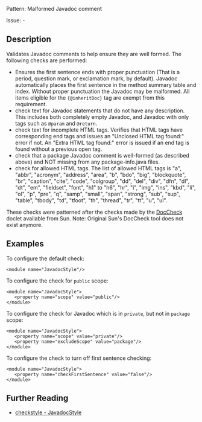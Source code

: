 Pattern: Malformed Javadoc comment

Issue: -

## Description

Validates Javadoc comments to help ensure they are well formed. The following checks are performed: 

  - Ensures the first sentence ends with proper punctuation (That is a period, question mark, or exclamation mark, by default). Javadoc automatically places the first sentence in the method summary table and index. Without proper punctuation the Javadoc may be malformed. All items eligible for the `{@inheritDoc}` tag are exempt from this requirement. 
  - check text for Javadoc statements that do not have any description. This includes both completely empty Javadoc, and Javadoc with only tags such as `@param` and `@return`. 
  - check text for incomplete HTML tags. Verifies that HTML tags have corresponding end tags and issues an "Unclosed HTML tag found:" error if not. An "Extra HTML tag found:" error is issued if an end tag is found without a previous open tag. 
  - check that a package Javadoc comment is well-formed (as described above) and NOT missing from any package-info.java files. 
  - check for allowed HTML tags. The list of allowed HTML tags is "a", "abbr", "acronym", "address", "area", "b", "bdo", "big", "blockquote", "br", "caption", "cite", "code", "colgroup", "dd", "del", "div", "dfn", "dl", "dt", "em", "fieldset", "font", "h1" to "h6", "hr", "i", "img", "ins", "kbd", "li", "ol", "p", "pre", "q", "samp", "small", "span", "strong", "sub", "sup", "table", "tbody", "td", "tfoot", "th", "thread", "tr", "tt", "u", "ul". 

These checks were patterned after the checks made by the [DocCheck](http://maven-doccheck.sourceforge.net/) doclet available from Sun. Note: Original Sun's DocCheck tool does not exist anymore. 

## Examples

To configure the default check: 
    
    
    <module name="JavadocStyle"/>
            

To configure the check for `public` scope: 
    
    
    <module name="JavadocStyle">
       <property name="scope" value="public"/>
    </module>
            

To configure the check for Javadoc which is in `private`, but not in `package` scope: 
    
    
    <module name="JavadocStyle">
       <property name="scope" value="private"/>
       <property name="excludeScope" value="package"/>
    </module>
            

To configure the check to turn off first sentence checking: 
    
    
    <module name="JavadocStyle">
       <property name="checkFirstSentence" value="false"/>
    </module>

## Further Reading

* [checkstyle - JavadocStyle](http://checkstyle.sourceforge.net/config_javadoc.html#JavadocStyle)